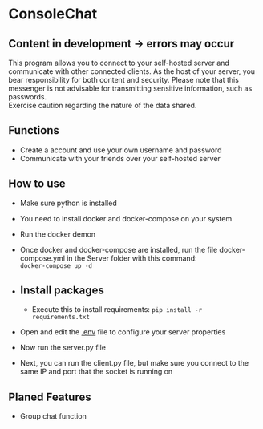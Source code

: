 # ConsoleChat
## Content in development -> errors may occur

This program allows you to connect to your self-hosted server and communicate with other connected clients. As the host of your server, you bear responsibility for both content and security. Please note that this messenger is not advisable for transmitting sensitive information, such as passwords. <br> Exercise caution regarding the nature of the data shared.

## Functions

- Create a account and use your own username and password
- Communicate with your friends over your self-hosted server

## How to use

- Make sure python is installed
- You need to install docker and docker-compose on your system
- Run the docker demon
- Once docker and docker-compose are installed, run the file docker-compose.yml in the Server folder with this command:<br> ```` docker-compose up -d ````
  
-  ## Install packages
    - Execute this to install requirements: ````pip install -r requirements.txt````

- Open and edit the [.env](Server/.env) file to configure your server properties
- Now run the server.py file
- Next, you can run the client.py file, but make sure you connect to the same IP and port that the socket is running on

## Planed Features

- Group chat function

